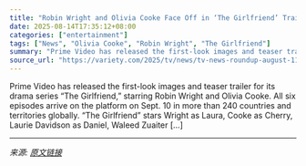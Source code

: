 ```yaml
---
title: "Robin Wright and Olivia Cooke Face Off in ‘The Girlfriend’ Trailer and First-Look Images (TV News Roundup)"
date: 2025-08-14T17:35:12+08:00
categories: ["entertainment"]
tags: ["News", "Olivia Cooke", "Robin Wright", "The Girlfriend"]
summary: "Prime Video has released the first-look images and teaser trailer for its drama series “The Girlfriend,” starring Robin Wright and Olivia Cooke. All six episodes arrive on the platform on Sept. 10 in "
source_url: "https://variety.com/2025/tv/news/tv-news-roundup-august-11-1236486703/"
---
```


Prime Video has released the first-look images and teaser trailer for its drama series “The Girlfriend,” starring Robin Wright and Olivia Cooke. All six episodes arrive on the platform on Sept. 10 in more than 240 countries and territories globally. “The Girlfriend&#8221; stars Wright as Laura, Cooke as Cherry, Laurie Davidson as Daniel, Waleed Zuaiter [&#8230;]

---

*来源: [原文链接](https://variety.com/2025/tv/news/tv-news-roundup-august-11-1236486703/)*
